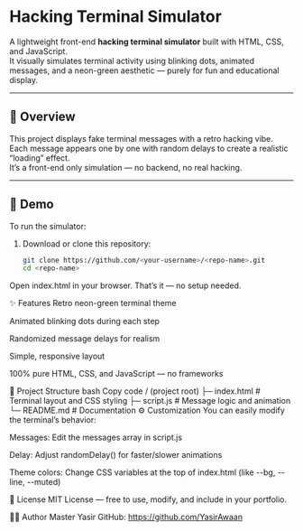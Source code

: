 # Hacking Terminal Simulator

A lightweight front-end **hacking terminal simulator** built with HTML, CSS, and JavaScript.  
It visually simulates terminal activity using blinking dots, animated messages, and a neon-green aesthetic — purely for fun and educational display.

---

## 🧠 Overview
This project displays fake terminal messages with a retro hacking vibe.  
Each message appears one by one with random delays to create a realistic “loading” effect.  
It’s a front-end only simulation — no backend, no real hacking.

---

## 🚀 Demo
To run the simulator:
1. Download or clone this repository:
   ```bash
   git clone https://github.com/<your-username>/<repo-name>.git
   cd <repo-name>
Open index.html in your browser. That’s it — no setup needed.

✨ Features
Retro neon-green terminal theme

Animated blinking dots during each step

Randomized message delays for realism

Simple, responsive layout

100% pure HTML, CSS, and JavaScript — no frameworks

🧩 Project Structure
bash
Copy code
/ (project root)
├─ index.html   # Terminal layout and CSS styling
├─ script.js    # Message logic and animation
└─ README.md    # Documentation
⚙️ Customization
You can easily modify the terminal’s behavior:

Messages: Edit the messages array in script.js

Delay: Adjust randomDelay() for faster/slower animations

Theme colors: Change CSS variables at the top of index.html (like --bg, --line, --muted)

📜 License
MIT License — free to use, modify, and include in your portfolio.

👨‍💻 Author
Master Yasir
GitHub: https://github.com/YasirAwaan
